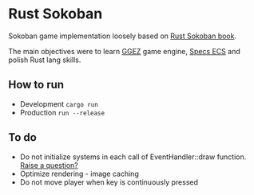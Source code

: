 # Rust Sokoban

Sokoban game implementation loosely based on [Rust Sokoban book](https://sokoban.iolivia.me/).

The main objectives were to learn [GGEZ](https://ggez.rs/) game engine, [Specs ECS](https://specs.amethyst.rs/) and polish Rust lang skills.


## How to run

- Development `cargo run`
- Production `run --release`


## To do
- Do not initialize systems in each call of EventHandler::draw function. [Raise a question?](https://github.com/iolivia/rust-sokoban/issues)
- Optimize rendering - image caching
- Do not move player when key is continuously pressed

